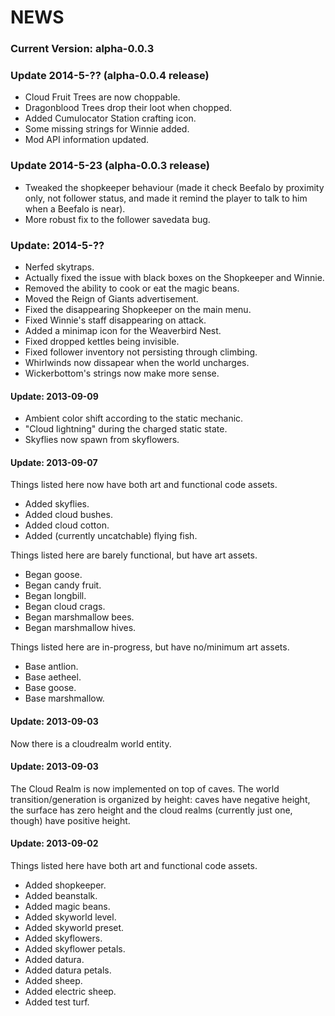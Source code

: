 NEWS
===============================================================================

<!--
This is a comment block.

I converted the NEWS file to Markdown, so they can more easily be read from GitHub.
The nice thing about Markdown is that its syntax is very natural (being converted
to HTML). In fact, the original version from debugman18 was pretty much Markdown
already. Just avoid underscores, since they have a special meaning in MD.

Read this file in the GitHub code browser to see how it looks like (and how it's
much better than just plain text).

This link has some nice info on Markdown: http://daringfireball.net/projects/markdown

-simplex
-->

<!--
I'm prefixing the list of changes by date, since I suppose we'll remain at prealpha
for quite some time.
-->

### Current Version: alpha-0.0.3

### Update 2014-5-?? (alpha-0.0.4 release)
+ Cloud Fruit Trees are now choppable.
+ Dragonblood Trees drop their loot when chopped.
+ Added Cumulocator Station crafting icon.
+ Some missing strings for Winnie added.
+ Mod API information updated.

### Update 2014-5-23 (alpha-0.0.3 release)

+ Tweaked the shopkeeper behaviour (made it check Beefalo by proximity only, not follower status, and made it remind the player to talk to him when a Beefalo is near).
+ More robust fix to the follower savedata bug.

### Update: 2014-5-??

+ Nerfed skytraps.
+ Actually fixed the issue with black boxes on the Shopkeeper and Winnie.
+ Removed the ability to cook or eat the magic beans. 
+ Moved the Reign of Giants advertisement.
+ Fixed the disappearing Shopkeeper on the main menu.
+ Fixed Winnie's staff disappearing on attack.
+ Added a minimap icon for the Weaverbird Nest.
+ Fixed dropped kettles being invisible.
+ Fixed follower inventory not persisting through climbing.
+ Whirlwinds now dissapear when the world uncharges.
+ Wickerbottom's strings now make more sense.


#### Update: 2013-09-09

+ Ambient color shift according to the static mechanic.
+ "Cloud lightning" during the charged static state.
+ Skyflies now spawn from skyflowers.

#### Update: 2013-09-07

Things listed here now have both art and functional code assets.
+ Added skyflies.
+ Added cloud bushes.
+ Added cloud cotton.
+ Added (currently uncatchable) flying fish.

Things listed here are barely functional, but have art assets.
+ Began goose.
+ Began candy fruit.
+ Began longbill.
+ Began cloud crags.
+ Began marshmallow bees.
+ Began marshmallow hives.

Things listed here are in-progress, but have no/minimum art assets.
+ Base antlion.
+ Base aetheel.
+ Base goose.
+ Base marshmallow.

#### Update: 2013-09-03

Now there is a cloudrealm world entity.

#### Update: 2013-09-03

The Cloud Realm is now implemented on top of caves. The world transition/generation
is organized by height: caves have negative height, the surface has zero height and
the cloud realms (currently just one, though) have positive height.

#### Update: 2013-09-02

Things listed here have both art and functional code assets.
+ Added shopkeeper.
+ Added beanstalk.
+ Added magic beans.
+ Added skyworld level.
+ Added skyworld preset.
+ Added skyflowers.
+ Added skyflower petals.
+ Added datura.
+ Added datura petals.
+ Added sheep.
+ Added electric sheep.
+ Added test turf.

<!--
vim: ft=markdown:
-->
